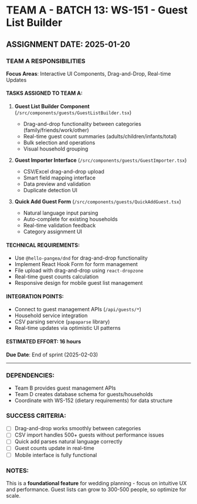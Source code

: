 # TEAM A - BATCH 13: WS-151 - Guest List Builder

## ASSIGNMENT DATE: 2025-01-20

### TEAM A RESPONSIBILITIES
**Focus Areas**: Interactive UI Components, Drag-and-Drop, Real-time Updates

#### TASKS ASSIGNED TO TEAM A:
1. **Guest List Builder Component** (`/src/components/guests/GuestListBuilder.tsx`)
   - Drag-and-drop functionality between categories (family/friends/work/other)
   - Real-time guest count summaries (adults/children/infants/total)
   - Bulk selection and operations
   - Visual household grouping

2. **Guest Importer Interface** (`/src/components/guests/GuestImporter.tsx`)
   - CSV/Excel drag-and-drop upload
   - Smart field mapping interface
   - Data preview and validation
   - Duplicate detection UI

3. **Quick Add Guest Form** (`/src/components/guests/QuickAddGuest.tsx`)
   - Natural language input parsing
   - Auto-complete for existing households
   - Real-time validation feedback
   - Category assignment UI

#### TECHNICAL REQUIREMENTS:
- Use `@hello-pangea/dnd` for drag-and-drop functionality
- Implement React Hook Form for form management
- File upload with drag-and-drop using `react-dropzone`
- Real-time guest counts calculation
- Responsive design for mobile guest list management

#### INTEGRATION POINTS:
- Connect to guest management APIs (`/api/guests/*`)
- Household service integration
- CSV parsing service (`papaparse` library)
- Real-time updates via optimistic UI patterns

#### ESTIMATED EFFORT: 16 hours
**Due Date**: End of sprint (2025-02-03)

---

### DEPENDENCIES:
- Team B provides guest management APIs
- Team D creates database schema for guests/households
- Coordinate with WS-152 (dietary requirements) for data structure

### SUCCESS CRITERIA:
- [ ] Drag-and-drop works smoothly between categories
- [ ] CSV import handles 500+ guests without performance issues
- [ ] Quick add parses natural language correctly
- [ ] Guest counts update in real-time
- [ ] Mobile interface is fully functional

### NOTES:
This is a **foundational feature** for wedding planning - focus on intuitive UX and performance. Guest lists can grow to 300-500 people, so optimize for scale.